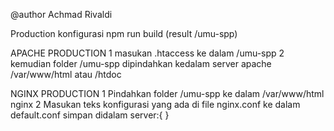@author Achmad Rivaldi

Production konfigurasi
npm run build (result /umu-spp)

APACHE PRODUCTION
1 masukan .htaccess ke dalam /umu-spp
2 kemudian folder /umu-spp dipindahkan kedalam server apache /var/www/html atau /htdoc

NGINX PRODUCTION
1 Pindahkan folder /umu-spp ke dalam /var/www/html nginx
2 Masukan teks konfigurasi yang ada di file nginx.conf ke dalam default.conf simpan didalam server:{  }

